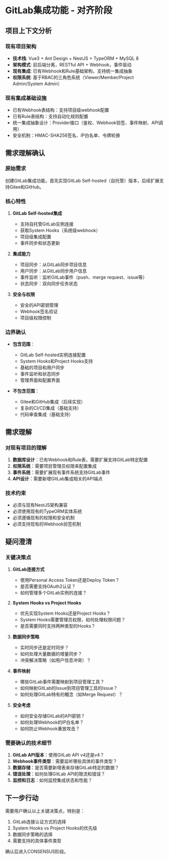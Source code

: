 # GitLab集成功能 - 对齐阶段

## 项目上下文分析

### 现有项目架构
- **技术栈**: Vue3 + Ant Design + NestJS + TypeORM + MySQL 8
- **架构模式**: 前后端分离，RESTful API + Webhook，事件驱动
- **现有集成**: 已有Webhook和Rule基础架构，支持统一集成抽象
- **权限系统**: 基于RBAC的三角色系统（Viewer/Member/Project Admin/System Admin）

### 现有集成基础设施
- 已有Webhook表结构：支持项目级webhook配置
- 已有Rule表结构：支持自动化规则配置
- 统一集成抽象设计：Provider接口（鉴权、Webhook验签、事件映射、API调用）
- 安全机制：HMAC-SHA256签名、IP白名单、令牌轮换

## 需求理解确认

### 原始需求
创建GitLab集成功能，首先实现GitLab Self-hosted（自托管）版本，后续扩展支持Gitee和GitHub。

### 核心特性
1. **GitLab Self-hosted集成**
   - 支持自托管GitLab实例连接
   - 获取System Hooks（系统级webhook）
   - 项目级集成配置
   - 事件同步和状态更新

2. **集成能力**
   - 项目同步：从GitLab同步项目信息
   - 用户同步：从GitLab同步用户信息
   - 事件监听：监听GitLab事件（push、merge request、issue等）
   - 状态同步：双向同步任务状态

3. **安全与权限**
   - 安全的API密钥管理
   - Webhook签名验证
   - 项目级权限控制

### 边界确认
- **包含范围**：
  - GitLab Self-hosted实例连接配置
  - System Hooks和Project Hooks支持
  - 基础的项目和用户同步
  - 事件监听和状态同步
  - 管理界面和配置界面

- **不包含范围**：
  - Gitee和GitHub集成（后续实现）
  - 复杂的CI/CD集成（基础支持）
  - 代码审查集成（基础支持）

## 需求理解

### 对现有项目的理解
1. **数据库设计**：已有Webhook和Rule表，需要扩展支持GitLab特定配置
2. **权限系统**：需要项目管理员权限来配置集成
3. **事件系统**：需要扩展现有事件系统支持GitLab事件
4. **API设计**：需要新增GitLab集成相关的API端点

### 技术约束
- 必须与现有NestJS架构兼容
- 必须使用现有的TypeORM实体系统
- 必须遵循现有的权限和安全机制
- 必须支持现有的Webhook验签机制

## 疑问澄清

### 关键决策点

1. **GitLab连接方式**
   - 使用Personal Access Token还是Deploy Token？
   - 是否需要支持OAuth2认证？
   - 如何管理多个GitLab实例的连接？

2. **System Hooks vs Project Hooks**
   - 优先实现System Hooks还是Project Hooks？
   - System Hooks需要管理员权限，如何处理权限问题？
   - 是否需要同时支持两种类型的Hooks？

3. **数据同步策略**
   - 实时同步还是定时同步？
   - 如何处理大量数据的增量同步？
   - 冲突解决策略（如用户信息冲突）？

4. **事件映射**
   - 哪些GitLab事件需要映射到项目管理工具？
   - 如何映射GitLab的Issue到项目管理工具的Issue？
   - 如何处理GitLab特有的概念（如Merge Request）？

5. **安全考虑**
   - 如何安全存储GitLab的API密钥？
   - 如何处理Webhook的IP白名单？
   - 如何防止Webhook重放攻击？

### 需要确认的技术细节

1. **GitLab API版本**：使用GitLab API v4还是v4？
2. **Webhook事件类型**：需要监听哪些具体的事件类型？
3. **数据存储**：是否需要新增表来存储GitLab特定的数据？
4. **错误处理**：如何处理GitLab API的限流和错误？
5. **监控和日志**：如何监控集成状态和性能？

## 下一步行动

需要用户确认以上关键决策点，特别是：
1. GitLab连接认证方式的选择
2. System Hooks vs Project Hooks的优先级
3. 数据同步策略的选择
4. 需要支持的具体事件类型

确认后进入CONSENSUS阶段。
